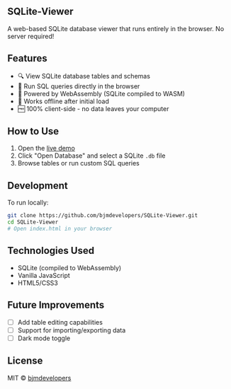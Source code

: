## SQLite-Viewer

A web-based SQLite database viewer that runs entirely in the browser. No server required!

## Features

- 🔍 View SQLite database tables and schemas
- 📝 Run SQL queries directly in the browser
- 🚀 Powered by WebAssembly (SQLite compiled to WASM)
- 💾 Works offline after initial load
- 🆓 100% client-side - no data leaves your computer

## How to Use

1. Open the [live demo](https://bjmdevelopers.github.io/SQLite-Viewer/)
2. Click "Open Database" and select a SQLite `.db` file
3. Browse tables or run custom SQL queries

## Development

To run locally:

```bash
git clone https://github.com/bjmdevelopers/SQLite-Viewer.git
cd SQLite-Viewer
# Open index.html in your browser
```

## Technologies Used

- SQLite (compiled to WebAssembly)
- Vanilla JavaScript
- HTML5/CSS3

## Future Improvements

- [ ] Add table editing capabilities
- [ ] Support for importing/exporting data
- [ ] Dark mode toggle

## License

MIT © [bjmdevelopers](https://github.com/bjmdevelopers)

